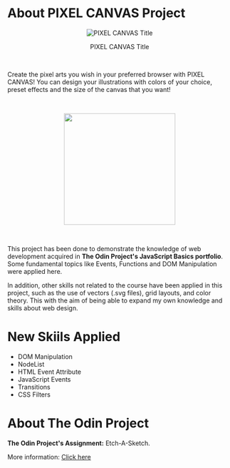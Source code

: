 # About PIXEL CANVAS Project

<p align="center">
  <img src="https://user-images.githubusercontent.com/90425287/207402033-2bf1e6e7-2ce9-47bb-a9c6-bfa5aca29bc4.png"
alt="PIXEL CANVAS Title">
</p>

<p align="center">
  PIXEL CANVAS Title
</p>

<br>

Create the pixel arts you wish in your preferred browser with PIXEL CANVAS! You can design your illustrations with colors of your choice, preset effects and the size of the canvas that you want!

<br>

<p align="center">
  <a href="https://erickbgomez.github.io/etch-a-sketch/" target="_blank">
    <img src="https://user-images.githubusercontent.com/90425287/207485560-80d7af64-c9e6-4a9d-8e81-94ade0866e1f.png" width="250">
  </a>
</p>

<br>

This project has been done to demonstrate the knowledge of web development acquired in **The Odin Project's JavaScript Basics portfolio**. Some fundamental topics like Events, Functions and DOM Manipulation were applied here.

In addition, other skills not related to the course have been applied in this project, such as the use of vectors (.svg files), grid layouts, and color theory. This with the aim of being able to expand my own knowledge and skills about web design.

# New Skiils Applied

- DOM Manipulation
- NodeList
- HTML Event Attribute
- JavaScript Events
- Transitions
- CSS Filters

# About The Odin Project
**The Odin Project's Assignment:** Etch-A-Sketch.

More information: <a href="https://www.theodinproject.com" target="_blank">Click here</a>
